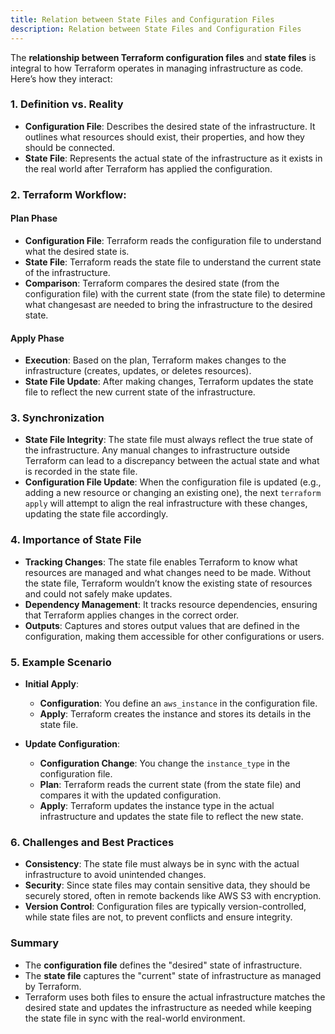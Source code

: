 ```yaml
---
title: Relation between State Files and Configuration Files
description: Relation between State Files and Configuration Files
---
```


The **relationship between Terraform configuration files** and **state files** is integral to how Terraform operates in managing infrastructure as code. Here’s how they interact:

### 1. **Definition vs. Reality**
- **Configuration File**: Describes the desired state of the infrastructure. It outlines what resources should exist, their properties, and how they should be connected.
- **State File**: Represents the actual state of the infrastructure as it exists in the real world after Terraform has applied the configuration.

### 2. **Terraform Workflow**:
#### **Plan** Phase
- **Configuration File**: Terraform reads the configuration file to understand what the desired state is.
- **State File**: Terraform reads the state file to understand the current state of the infrastructure.
- **Comparison**: Terraform compares the desired state (from the configuration file) with the current state (from the state file) to determine what changesast are needed to bring the infrastructure to the desired state.

#### **Apply** Phase
- **Execution**: Based on the plan, Terraform makes changes to the infrastructure (creates, updates, or deletes resources).
- **State File Update**: After making changes, Terraform updates the state file to reflect the new current state of the infrastructure.

### 3. **Synchronization**
- **State File Integrity**: The state file must always reflect the true state of the infrastructure. Any manual changes to infrastructure outside Terraform can lead to a discrepancy between the actual state and what is recorded in the state file.
- **Configuration File Update**: When the configuration file is updated (e.g., adding a new resource or changing an existing one), the next `terraform apply` will attempt to align the real infrastructure with these changes, updating the state file accordingly.

### 4. **Importance of State File**
- **Tracking Changes**: The state file enables Terraform to know what resources are managed and what changes need to be made. Without the state file, Terraform wouldn’t know the existing state of resources and could not safely make updates.
- **Dependency Management**: It tracks resource dependencies, ensuring that Terraform applies changes in the correct order.
- **Outputs**: Captures and stores output values that are defined in the configuration, making them accessible for other configurations or users.

### 5. **Example Scenario**
- **Initial Apply**:
  - **Configuration**: You define an `aws_instance` in the configuration file.
  - **Apply**: Terraform creates the instance and stores its details in the state file.
  
- **Update Configuration**:
  - **Configuration Change**: You change the `instance_type` in the configuration file.
  - **Plan**: Terraform reads the current state (from the state file) and compares it with the updated configuration.
  - **Apply**: Terraform updates the instance type in the actual infrastructure and updates the state file to reflect the new state.

### 6. **Challenges and Best Practices**
- **Consistency**: The state file must always be in sync with the actual infrastructure to avoid unintended changes.
- **Security**: Since state files may contain sensitive data, they should be securely stored, often in remote backends like AWS S3 with encryption.
- **Version Control**: Configuration files are typically version-controlled, while state files are not, to prevent conflicts and ensure integrity.

### Summary
- The **configuration file** defines the "desired" state of infrastructure.
- The **state file** captures the "current" state of infrastructure as managed by Terraform.
- Terraform uses both files to ensure the actual infrastructure matches the desired state and updates the infrastructure as needed while keeping the state file in sync with the real-world environment.
